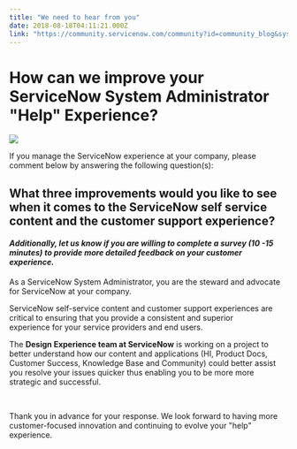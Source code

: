 ```yaml
---
title: "We need to hear from you"
date: 2018-08-18T04:11:21.000Z
link: "https://community.servicenow.com/community?id=community_blog&sys_id=76229364dbccaf8054250b55ca961965"
---
```

<h1>How can we improve your ServiceNow System Administrator &#34;Help&#34; Experience?</h1>
<p><img style="max-width: 100%; max-height: 480px;" src="ef483a60db84af8054250b55ca96190b.iix" /></p>
<p>If you manage the ServiceNow experience at your company, please comment below by answering the following question(s): </p>
<h2><strong>What three improvements would you like to see when it comes to the ServiceNow self service content and the customer support experience? </strong></h2>
<h4><em><strong>Additionally, let us know if you are willing to complete a survey (10 -15 minutes) to provide more detailed feedback on your customer experience. </strong></em></h4>
<p>As a ServiceNow System Administrator, you are the steward and advocate for ServiceNow at your company.</p>
<p>ServiceNow self-service content and customer support experiences are critical to ensuring that you provide a consistent and superior experience for your service providers and end users. </p>
<p>The <strong>Design Experience team at ServiceNow</strong> is working on a project to better understand how our content and applications (HI, Product Docs, Customer Success, Knowledge Base and Community) could better assist you resolve your issues quicker thus enabling you to be more more strategic and successful. </p>
<p> </p>
<p>Thank you in advance for your response. We look forward to having more customer-focused innovation and continuing to evolve your &#34;help&#34; experience. </p>